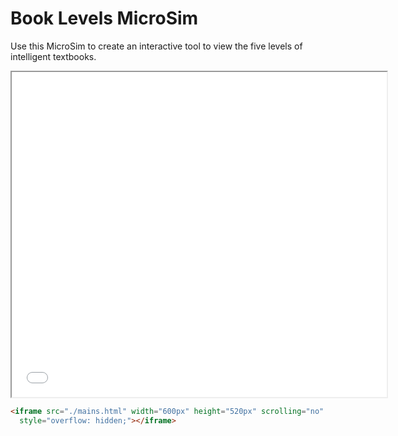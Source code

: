 # Book Levels MicroSim

Use this MicroSim to create an interactive tool to view the five levels of intelligent textbooks.

<iframe src="./main.html" width="600px" height="520px" scrolling="no"
  style="overflow: hidden;"></iframe>

```html
<iframe src="./mains.html" width="600px" height="520px" scrolling="no"
  style="overflow: hidden;"></iframe>
```
